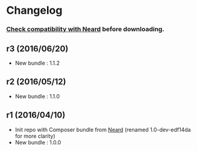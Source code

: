 # Changelog

### [Check compatibility with Neard](https://github.com/crazy-max/neard/wiki/toolComposer#latest) before downloading.

## r3 (2016/06/20)

* New bundle : 1.1.2

## r2 (2016/05/12)

* New bundle : 1.1.0

## r1 (2016/04/10)

* Init repo with Composer bundle from [Neard](https://github.com/crazy-max/neard) (renamed 1.0-dev-edf14da for more clarity)
* New bundle : 1.0.0
